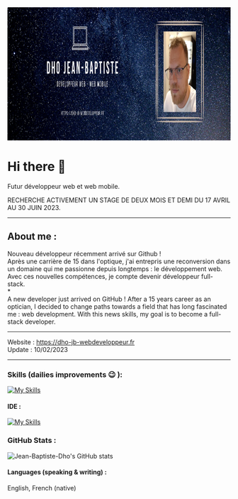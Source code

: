  <img src="github-banniere-jb.webp" alt="banniere" width="1000" height="300"> 

# Hi there 👋

Futur développeur web et web mobile.

RECHERCHE ACTIVEMENT UN STAGE DE DEUX MOIS ET DEMI DU 17 AVRIL AU 30 JUIN 2023.
***
## About me :

Nouveau développeur récemment arrivé sur Github !<br>
Après une carrière de 15 dans l'optique, j'ai entrepris une reconversion dans un domaine qui me passionne depuis longtemps : le développement web.<br>
Avec ces nouvelles compétences, je compte devenir développeur full-stack.<br>
*<br>
A new developer just arrived on GitHub !
After a 15 years career as an optician, I decided to change paths towards a field that has long fascinated me : web development.
With this news skills, my goal is to become a full-stack developer.
***
Website : https://dho-jb-webdeveloppeur.fr<br>
Update : 10/02/2023
***
### Skills (dailies improvements :wink: ):

[![My Skills](https://skillicons.dev/icons?i=js,html,css,bootstrap,sass,jquery,nodejs,mysql,php,wordpress,figma)](https://skillicons.dev)

#### IDE : 
[![My Skills](https://skillicons.dev/icons?i=vscode)](https://skillicons.dev)

### GitHub Stats :

![Jean-Baptiste-Dho's GitHub stats](https://github-readme-stats.vercel.app/api?username=Jean-Baptiste-Dho&show_icons=true&theme=radical)

#### Languages (speaking & writing) :
English, French (native)

<!--
- 🔭 I’m currently working on ...
- 🌱 I’m currently learning ...
- 👯 I’m looking to collaborate on ...
- 🤔 I’m looking for help with ...
- 💬 Ask me about ...
- 📫 How to reach me: ...
- 😄 Pronouns: ...
- ⚡ Fun fact: ...
-->
